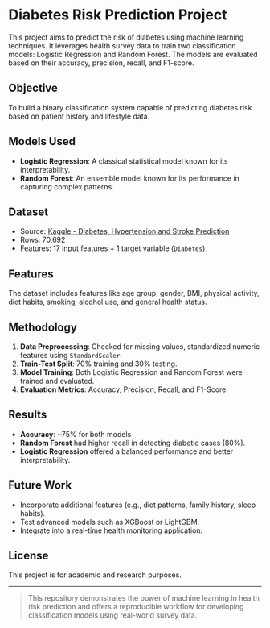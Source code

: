 # Diabetes Risk Prediction Project

This project aims to predict the risk of diabetes using machine learning techniques. It leverages health survey data to train two classification models: Logistic Regression and Random Forest. The models are evaluated based on their accuracy, precision, recall, and F1-score.

## Objective

To build a binary classification system capable of predicting diabetes risk based on patient history and lifestyle data.

## Models Used

* **Logistic Regression**: A classical statistical model known for its interpretability.
* **Random Forest**: An ensemble model known for its performance in capturing complex patterns.

## Dataset

* Source: [Kaggle - Diabetes, Hypertension and Stroke Prediction](https://www.kaggle.com/datasets/prosperchuks/health-dataset)
* Rows: 70,692
* Features: 17 input features + 1 target variable (`Diabetes`)

## Features

The dataset includes features like age group, gender, BMI, physical activity, diet habits, smoking, alcohol use, and general health status.

## Methodology

1. **Data Preprocessing**: Checked for missing values, standardized numeric features using `StandardScaler`.
2. **Train-Test Split**: 70% training and 30% testing.
3. **Model Training**: Both Logistic Regression and Random Forest were trained and evaluated.
4. **Evaluation Metrics**: Accuracy, Precision, Recall, and F1-Score.

## Results

* **Accuracy**: \~75% for both models
* **Random Forest** had higher recall in detecting diabetic cases (80%).
* **Logistic Regression** offered a balanced performance and better interpretability.

## Future Work

* Incorporate additional features (e.g., diet patterns, family history, sleep habits).
* Test advanced models such as XGBoost or LightGBM.
* Integrate into a real-time health monitoring application.

## License

This project is for academic and research purposes.

---

> This repository demonstrates the power of machine learning in health risk prediction and offers a reproducible workflow for developing classification models using real-world survey data.

